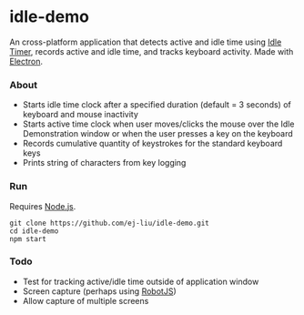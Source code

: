 # idle-demo
An cross-platform application that detects active and idle time using [Idle Timer](https://github.com/thorst/jquery-idletimer), records active and idle time, and tracks keyboard activity. Made with [Electron](https://electron.atom.io/). 
### About
* Starts idle time clock after a specified duration (default = 3 seconds) of keyboard and mouse inactivity
* Starts active time clock when user moves/clicks the mouse over the Idle Demonstration window or when the user presses a key on the keyboard
* Records cumulative quantity of keystrokes for the standard keyboard keys
* Prints string of characters from key logging
### Run
Requires [Node.js](https://nodejs.org/en/).
````
git clone https://github.com/ej-liu/idle-demo.git  
cd idle-demo  
npm start
````
### Todo
* Test for tracking active/idle time outside of application window
* Screen capture (perhaps using [RobotJS](https://github.com/octalmage/robotjs/tree/bitmap-save))
* Allow capture of multiple screens

